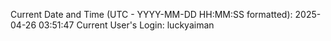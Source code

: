 Current Date and Time (UTC - YYYY-MM-DD HH:MM:SS formatted): 2025-04-26 03:51:47
Current User's Login: luckyaiman
